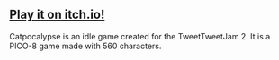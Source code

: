 ## [Play it on itch.io!](https://cpiod.itch.io/catpocalypse)

Catpocalypse is an idle game created for the TweetTweetJam 2. It is a PICO-8 game made with 560 characters.
